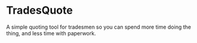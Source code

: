 # TradesQuote
A simple quoting tool for tradesmen so you can spend more time doing the thing, and less time with paperwork.
